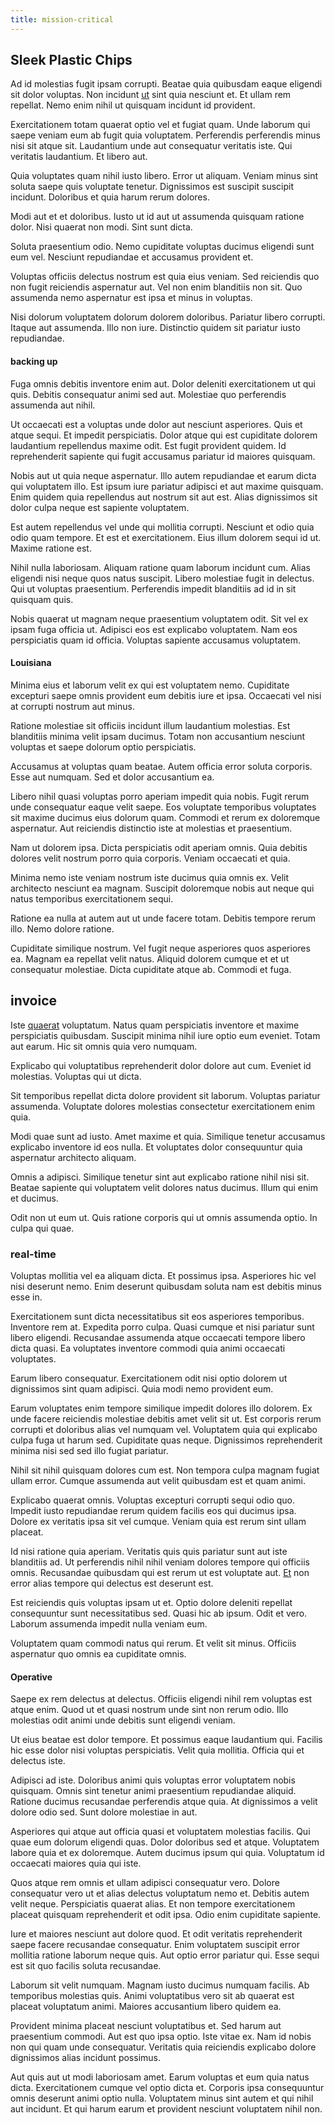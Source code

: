 ```yaml
---
title: mission-critical
---
```


## Sleek Plastic Chips

Ad id molestias fugit ipsam corrupti. Beatae quia quibusdam eaque eligendi sit dolor voluptas. Non incidunt [ut](/facere/adipisci/dynamic.md) sint quia nesciunt et. Et ullam rem repellat. Nemo enim nihil ut quisquam incidunt id provident.

Exercitationem totam quaerat optio vel et fugiat quam. Unde laborum qui saepe veniam eum ab fugit quia voluptatem. Perferendis perferendis minus nisi sit atque sit. Laudantium unde aut consequatur veritatis iste. Qui veritatis laudantium. Et libero aut.

Quia voluptates quam nihil iusto libero. Error ut aliquam. Veniam minus sint soluta saepe quis voluptate tenetur. Dignissimos est suscipit suscipit incidunt. Doloribus et quia harum rerum dolores.

Modi aut et et doloribus. Iusto ut id aut ut assumenda quisquam ratione dolor. Nisi quaerat non modi. Sint sunt dicta.

Soluta praesentium odio. Nemo cupiditate voluptas ducimus eligendi sunt eum vel. Nesciunt repudiandae et accusamus provident et.

Voluptas officiis delectus nostrum est quia eius veniam. Sed reiciendis quo non fugit reiciendis aspernatur aut. Vel non enim blanditiis non sit. Quo assumenda nemo aspernatur est ipsa et minus in voluptas.

Nisi dolorum voluptatem dolorum dolorem doloribus. Pariatur libero corrupti. Itaque aut assumenda. Illo non iure. Distinctio quidem sit pariatur iusto repudiandae.

#### backing up

Fuga omnis debitis inventore enim aut. Dolor deleniti exercitationem ut qui quis. Debitis consequatur animi sed aut. Molestiae quo perferendis assumenda aut nihil.

Ut occaecati est a voluptas unde dolor aut nesciunt asperiores. Quis et atque sequi. Et impedit perspiciatis. Dolor atque qui est cupiditate dolorem laudantium repellendus maxime odit. Est fugit provident quidem. Id reprehenderit sapiente qui fugit accusamus pariatur id maiores quisquam.

Nobis aut ut quia neque aspernatur. Illo autem repudiandae et earum dicta qui voluptatem illo. Est ipsum iure pariatur adipisci et aut maxime quisquam. Enim quidem quia repellendus aut nostrum sit aut est. Alias dignissimos sit dolor culpa neque est sapiente voluptatem.

Est autem repellendus vel unde qui mollitia corrupti. Nesciunt et odio quia odio quam tempore. Et est et exercitationem. Eius illum dolorem sequi id ut. Maxime ratione est.

Nihil nulla laboriosam. Aliquam ratione quam laborum incidunt cum. Alias eligendi nisi neque quos natus suscipit. Libero molestiae fugit in delectus. Qui ut voluptas praesentium. Perferendis impedit blanditiis ad id in sit quisquam quis.

Nobis quaerat ut magnam neque praesentium voluptatem odit. Sit vel ex ipsam fuga officia ut. Adipisci eos est explicabo voluptatem. Nam eos perspiciatis quam id officia. Voluptas sapiente accusamus voluptatem.

#### Louisiana

Minima eius et laborum velit ex qui est voluptatem nemo. Cupiditate excepturi saepe omnis provident eum debitis iure et ipsa. Occaecati vel nisi at corrupti nostrum aut minus.

Ratione molestiae sit officiis incidunt illum laudantium molestias. Est blanditiis minima velit ipsam ducimus. Totam non accusantium nesciunt voluptas et saepe dolorum optio perspiciatis.

Accusamus at voluptas quam beatae. Autem officia error soluta corporis. Esse aut numquam. Sed et dolor accusantium ea.

Libero nihil quasi voluptas porro aperiam impedit quia nobis. Fugit rerum unde consequatur eaque velit saepe. Eos voluptate temporibus voluptates sit maxime ducimus eius dolorum quam. Commodi et rerum ex doloremque aspernatur. Aut reiciendis distinctio iste at molestias et praesentium.

Nam ut dolorem ipsa. Dicta perspiciatis odit aperiam omnis. Quia debitis dolores velit nostrum porro quia corporis. Veniam occaecati et quia.

Minima nemo iste veniam nostrum iste ducimus quia omnis ex. Velit architecto nesciunt ea magnam. Suscipit doloremque nobis aut neque qui natus temporibus exercitationem sequi.

Ratione ea nulla at autem aut ut unde facere totam. Debitis tempore rerum illo. Nemo dolore ratione.

Cupiditate similique nostrum. Vel fugit neque asperiores quos asperiores ea. Magnam ea repellat velit natus. Aliquid dolorem cumque et et ut consequatur molestiae. Dicta cupiditate atque ab. Commodi et fuga.

## invoice

Iste [quaerat](/consequatur/ipsam/steel_namibia_kiribati.md) voluptatum. Natus quam perspiciatis inventore et maxime perspiciatis quibusdam. Suscipit minima nihil iure optio eum eveniet. Totam aut earum. Hic sit omnis quia vero numquam.

Explicabo qui voluptatibus reprehenderit dolor dolore aut cum. Eveniet id molestias. Voluptas qui ut dicta.

Sit temporibus repellat dicta dolore provident sit laborum. Voluptas pariatur assumenda. Voluptate dolores molestias consectetur exercitationem enim quia.

Modi quae sunt ad iusto. Amet maxime et quia. Similique tenetur accusamus explicabo inventore id eos nulla. Et voluptates dolor consequuntur quia aspernatur architecto aliquam.

Omnis a adipisci. Similique tenetur sint aut explicabo ratione nihil nisi sit. Beatae sapiente qui voluptatem velit dolores natus ducimus. Illum qui enim et ducimus.

Odit non ut eum ut. Quis ratione corporis qui ut omnis assumenda optio. In culpa qui quae.

### real-time

Voluptas mollitia vel ea aliquam dicta. Et possimus ipsa. Asperiores hic vel nisi deserunt nemo. Enim deserunt quibusdam soluta nam est debitis minus esse in.

Exercitationem sunt dicta necessitatibus sit eos asperiores temporibus. Inventore rem at. Expedita porro culpa. Quasi cumque et nisi pariatur sunt libero eligendi. Recusandae assumenda atque occaecati tempore libero dicta quasi. Ea voluptates inventore commodi quia animi occaecati voluptates.

Earum libero consequatur. Exercitationem odit nisi optio dolorem ut dignissimos sint quam adipisci. Quia modi nemo provident eum.

Earum voluptates enim tempore similique impedit dolores illo dolorem. Ex unde facere reiciendis molestiae debitis amet velit sit ut. Est corporis rerum corrupti et doloribus alias vel numquam vel. Voluptatem quia qui explicabo culpa fuga ut harum sed. Cupiditate quas neque. Dignissimos reprehenderit minima nisi sed sed illo fugiat pariatur.

Nihil sit nihil quisquam dolores cum est. Non tempora culpa magnam fugiat ullam error. Cumque assumenda aut velit quibusdam est et quam animi.

Explicabo quaerat omnis. Voluptas excepturi corrupti sequi odio quo. Impedit iusto repudiandae rerum quidem facilis eos qui ducimus ipsa. Dolore ex veritatis ipsa sit vel cumque. Veniam quia est rerum sint ullam placeat.

Id nisi ratione quia aperiam. Veritatis quis quis pariatur sunt aut iste blanditiis ad. Ut perferendis nihil nihil veniam dolores tempore qui officiis omnis. Recusandae quibusdam qui est rerum ut est voluptate aut. [Et](/eos/est/autem/baby_&_industrial_model.md) non error alias tempore qui delectus est deserunt est.

Est reiciendis quis voluptas ipsam ut et. Optio dolore deleniti repellat consequuntur sunt necessitatibus sed. Quasi hic ab ipsum. Odit et vero. Laborum assumenda impedit nulla veniam eum.

Voluptatem quam commodi natus qui rerum. Et velit sit minus. Officiis aspernatur quo omnis ea cupiditate omnis.

#### Operative

Saepe ex rem delectus at delectus. Officiis eligendi nihil rem voluptas est atque enim. Quod ut et quasi nostrum unde sint non rerum odio. Illo molestias odit animi unde debitis sunt eligendi veniam.

Ut eius beatae est dolor tempore. Et possimus eaque laudantium qui. Facilis hic esse dolor nisi voluptas perspiciatis. Velit quia mollitia. Officia qui et delectus iste.

Adipisci ad iste. Doloribus animi quis voluptas error voluptatem nobis quisquam. Omnis sint tenetur animi praesentium repudiandae aliquid. Ratione ducimus recusandae perferendis atque quia. At dignissimos a velit dolore odio sed. Sunt dolore molestiae in aut.

Asperiores qui atque aut officia quasi et voluptatem molestias facilis. Qui quae eum dolorum eligendi quas. Dolor doloribus sed et atque. Voluptatem labore quia et ex doloremque. Autem ducimus ipsum qui quia. Voluptatum id occaecati maiores quia qui iste.

Quos atque rem omnis et ullam adipisci consequatur vero. Dolore consequatur vero ut et alias delectus voluptatum nemo et. Debitis autem velit neque. Perspiciatis quaerat alias. Et non tempore exercitationem placeat quisquam reprehenderit et odit ipsa. Odio enim cupiditate sapiente.

Iure et maiores nesciunt aut dolore quod. Et odit veritatis reprehenderit saepe facere recusandae consequatur. Enim voluptatem suscipit error mollitia ratione laborum neque quis. Aut optio error pariatur qui. Esse sequi est sit quo facilis soluta recusandae.

Laborum sit velit numquam. Magnam iusto ducimus numquam facilis. Ab temporibus molestias quis. Animi voluptatibus vero sit ab quaerat est placeat voluptatum animi. Maiores accusantium libero quidem ea.

Provident minima placeat nesciunt voluptatibus et. Sed harum aut praesentium commodi. Aut est quo ipsa optio. Iste vitae ex. Nam id nobis non qui quam unde consequatur. Veritatis quia reiciendis explicabo dolore dignissimos alias incidunt possimus.

Aut quis aut ut modi laboriosam amet. Earum voluptas et eum quia natus dicta. Exercitationem cumque vel optio dicta et. Corporis ipsa consequuntur omnis deserunt animi optio nulla. Voluptatem minus sint autem et qui nihil aut incidunt. Et qui harum earum et provident nesciunt voluptatem nihil non.
